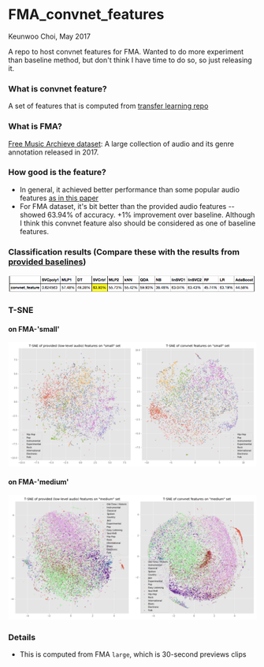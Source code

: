 # FMA_convnet_features

Keunwoo Choi, May 2017

A repo to host convnet features for FMA. Wanted to do more experiment than baseline method, but don't think I have time to do so, so just releasing it.

### What is convnet feature?

A set of features that is computed from [transfer learning repo](https://github.com/keunwoochoi/transfer_learning_music)

### What is FMA?

[Free Music Archieve dataset](https://github.com/mdeff/fma): A large collection of audio and its genre annotation released in 2017.

### How good is the feature?
 * In general, it achieved better performance than some popular audio features [as in this paper](https://arxiv.org/abs/1703.09179)
 * For FMA dataset, it's bit better than the provided audio features -- showed 63.94% of accuracy. +1% improvement over baseline. Although I think this convnet feature also should be considered as one of baseline features.

### Classification results (Compare these with the results from [provided baselines](https://nbviewer.jupyter.org/github/mdeff/fma/blob/outputs/baselines.ipynb))

![result](https://github.com/keunwoochoi/FMA_convnet_features/blob/master/results_table.png)

### T-SNE
#### on FMA-'small' 

![tsne on small](https://github.com/keunwoochoi/FMA_convnet_features/blob/master/tsne_feature_small.png)

#### on FMA-'medium'
![tsne on medium](https://github.com/keunwoochoi/FMA_convnet_features/blob/master/tsne_feature_medium.png)

### Details

* This is computed from FMA `large`, which is 30-second previews clips

